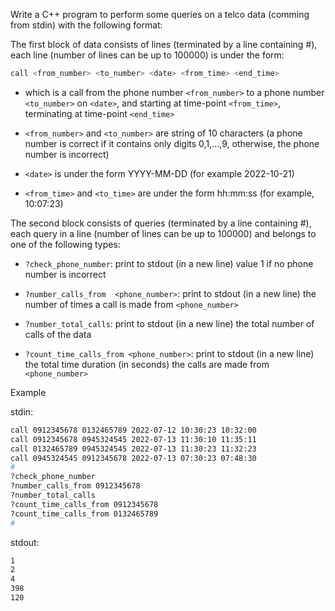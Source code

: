 Write a C++ program to perform some queries on a telco data (comming from stdin) with the following format:

The first block of data consists of lines (terminated by a line containing #), each line (number of lines can be up to 100000) is under the form: 

```sh
call <from_number> <to_number> <date> <from_time> <end_time>
```

- which is a call from the phone number `<from_number>` to a phone number `<to_number>` on `<date>`, and starting at time-point `<from_time>`, terminating at time-point `<end_time>`

- `<from_number>` and `<to_number>` are string of 10 characters (a phone number is correct if it contains only digits 0,1,...,9, otherwise, the phone number is incorrect)

- `<date>` is under the form YYYY-MM-DD (for example 2022-10-21)

- `<from_time>` and `<to_time>` are under the form hh:mm:ss (for example, 10:07:23)

The second block consists of queries (terminated by a line containing #), each query in a line (number of lines can be up to 100000) and belongs to one of the following types:

- `?check_phone_number`: print to stdout (in a new line) value 1 if no phone number is incorrect

- `?number_calls_from  <phone_number>`: print to stdout (in a new line) the number of times a call is made from `<phone_number>`

- `?number_total_calls`: print to stdout (in a new line) the total number of calls of the data

- `?count_time_calls_from <phone_number>`: print to stdout (in a new line) the total time duration (in seconds) the calls are made from `<phone_number>`

Example

stdin:
```sh
call 0912345678 0132465789 2022-07-12 10:30:23 10:32:00
call 0912345678 0945324545 2022-07-13 11:30:10 11:35:11
call 0132465789 0945324545 2022-07-13 11:30:23 11:32:23
call 0945324545 0912345678 2022-07-13 07:30:23 07:48:30
#
?check_phone_number
?number_calls_from 0912345678
?number_total_calls
?count_time_calls_from 0912345678
?count_time_calls_from 0132465789
#
```
stdout:
```sh
1
2
4
398
120
```

